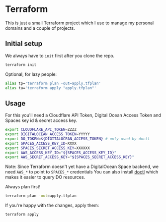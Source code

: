 # Terraform

This is just a small Terraform project which I use to manage my personal domains and a couple of projects.

## Initial setup
We always have to `init` first after you clone the repo.
```bash
terraform init
```

Optional, for lazy people:
```bash
alias tp='terraform plan -out=apply.tfplan'
alias ta='terraform apply "apply.tfplan"'
```

## Usage 
For this you'll need a Cloudflare API Token, Digital Ocean Access Token and Spaces key id & secret access key.
```bash
export CLOUDFLARE_API_TOKEN=ZZZZ
export DIGITALOCEAN_ACCESS_TOKEN=YYYYY
export DO_TOKEN=${DIGITALOCEAN_ACCESS_TOKEN} # only used by doctl
export SPACES_ACCESS_KEY_ID=XXXX
export SPACES_SECRET_ACCESS_KEY=XXXXXX
export AWS_ACCESS_KEY_ID="${SPACES_ACCESS_KEY_ID}"
export AWS_SECRET_ACCESS_KEY="${SPACES_SECRET_ACCESS_KEY}"
```

Note: Since Terraform doesn't yet have a DigitalOcean Space backend, we need `AWS_*` to point to `SPACES_*` credentials 
You can also install [doctl](https://github.com/digitalocean/doctl/blob/master/README.md) which makes it easier to query DO resources.

Always plan first!
```bash
terraform plan -out=apply.tfplan
```

If you're happy with the changes, apply them:
```bash
terraform apply
```